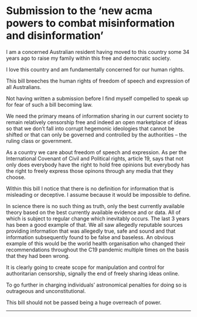 # Submission to the ‘new acma powers to combat misinformation and disinformation’

I am a concerned Australian resident having moved to this country some 34 years ago to raise my
family within this free and democratic society.

I love this country and am fundamentally concerned for our human rights.

This bill breeches the human rights of freedom of speech and expression of all Australians.

Not having written a submission before I find myself compelled to speak up for fear of such a bill
becoming law.

We need the primary means of information sharing in our current society to remain relatively
censorship free and indeed an open marketplace of ideas so that we don’t fall into corrupt
hegemonic ideologies that cannot be shifted or that can only be governed and controlled by the
authorities – the ruling class or government.

As a country we care about freedom of speech and expression. As per the International Covenant of
Civil and Political rights, article 19, says that not only does everybody have the right to hold free
opinions but everybody has the right to freely express those opinons through any media that they
choose.

Within this bill I notice that there is no definition for information that is misleading or deceptive. I
assume because it would be impossible to define.

In science there is no such thing as truth, only the best currently available theory based on the best
currently available evidence and or data. All of which is subject to regular change which inevitably
occurs. The last 3 years has been a good example of that. We all saw allegedly reputable sources
providing information that was allegedly true, safe and sound and that information subsequently
found to be false and baseless. An obvious example of this would be the world health organisation
who changed their recommendations throughout the C19 pandemic multiple times on the basis that
they had been wrong.

It is clearly going to create scope for manipulation and control for authoritarian censorship, signally
the end of freely sharing ideas online.

To go further in charging individuals’ astronomical penalties for doing so is outrageous and
unconstitutional.

This bill should not be passed being a huge overreach of power.


-----

